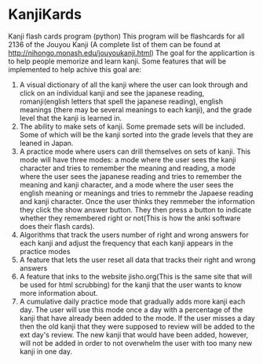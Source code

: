 # KanjiKards
Kanji flash cards program (python)
This program will be flashcards for all 2136 of the Jouyou Kanji
(A complete list of them can be found at http://nihongo.monash.edu/jouyoukanji.html)
The goal for the applicartion is to help people memorize and learn kanji.
Some features that will be implemented to help achive this goal are: 
  1) A visual dictionary of all the kanji where the user can look through and click on an individual 
  kanji and see the japanese reading, romanji(english letters that spell the japanese reading), 
  english meanings (there may be several meanings to each kanji), and the grade level that the kanji is learned in.
  2) The ability to make sets of kanji. Some premade sets will be included. Some of which will be the kanji sorted into
  the grade levels that they are leaned in Japan.
  3) A practice mode where users can drill themselves on sets of kanji. This mode will have three modes:
  a mode where the user sees the kanji character and tries to remember the meaning and reading, a mode where the user
  sees the japanese reading and tries to remember the meaning and kanji character, and a mode where the user sees the
  english meaning or meanings and tries to remmebr the Japaese reading and kanji character. Once the user thinks they
  remmeber the information they click the show answer button. They then press a button to indicate whether they remembered
  right or not(This is how the anki software does their flash cards).
  4) Algorithms that track the users number of right and wrong answers for each kanji and adjust the frequency that each
  kanji appears in the practice modes
  5) A feature that lets the user reset all data that tracks their right and wrong answers
  6) A feature that inks to the website jisho.org(This is the same site that will be used for html scrubbing) for the kanji 
  that the user wants to know more information about. 
  7) A cumulative daily practice mode that gradually adds more kanji each day. The user will use this mode once a day
  with a percentage of the kanji that have already been added to the mode. If the user misses a day then the old kanji that
  they were supposed to review will be added to the ext day's review. The new kanji that would have been added, however, will 
  not be added in order to not overwhelm the user with too many new kanji in one day.
  

